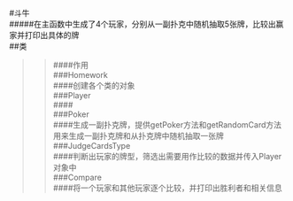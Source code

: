 #斗牛<br>
#####在主函数中生成了4个玩家，分别从一副扑克中随机抽取5张牌，比较出赢家并打印出具体的牌<br>
##类<br>
>>####作用<br>
###Homework<br>
>>####创建各个类的对象<br>
###Player<br>
>>####<br>
###Poker<br>
>>####生成一副扑克牌，提供getPoker方法和getRandomCard方法用来生成一副扑克牌和从扑克牌中随机抽取一张牌<br>
###JudgeCardsType<br>
>>####判断出玩家的牌型，筛选出需要用作比较的数据并传入Player对象中<br>
###Compare<br>
>>####将一个玩家和其他玩家逐个比较，并打印出胜利者和相关信息<br>
